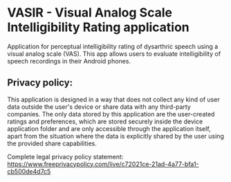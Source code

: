 # VASIR - Visual Analog Scale Intelligibility Rating application
Application for perceptual intelligibility rating of dysarthric speech using a visual analog scale (VAS). This app allows users to evaluate intelligibility of speech recordings in their Android phones.

## Privacy policy:
This application is designed in a way that does not collect any kind of user data outside the user's device or share data with any third-party companies. The only data stored by this application are the user-created ratings and preferences, which are stored securely inside the device application folder and are only accessible through the application itself, apart from the situation where the data is explicitly shared by the user using the provided share capabilities.

Complete legal privacy policy statement: https://www.freeprivacypolicy.com/live/c72021ce-21ad-4a77-bfa1-cb500de4d7c5


